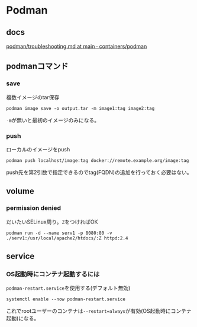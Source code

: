 # Podman

## docs

[podman/troubleshooting.md at main · containers/podman](https://github.com/containers/podman/blob/main/troubleshooting.md)

## podmanコマンド

### save

複数イメージのtar保存

```console
podman image save -o output.tar -m image1:tag image2:tag
```

`-m`が無いと最初のイメージのみになる。

### push

ローカルのイメージをpush

```console
podman push localhost/image:tag docker://remote.example.org/image:tag
```

push先を第2引数で指定できるのでtag(FQDN)の追加を行っておく必要はない。

## volume

### permission denied

だいたいSELinux周り。`Z`をつければOK

```console
podman run -d --name serv1 -p 8080:80 -v ./serv1:/usr/local/apache2/htdocs/:Z httpd:2.4
```

## service

### OS起動時にコンテナ起動するには

`podman-restart.service`を使用する(デフォルト無効)

```console
systemctl enable --now podman-restart.service
```

これでrootユーザーのコンテナは`--restart=always`が有効(OS起動時にコンテナ起動)になる。
